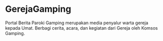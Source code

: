 # GerejaGamping

Portal Berita Paroki Gamping merupakan media penyalur warta gereja kepada Umat. Berbagi cerita, acara, dan kegiatan dari Gereja oleh Komsos Gamping.

